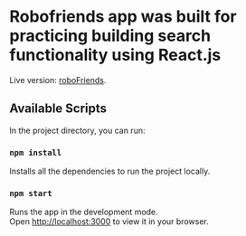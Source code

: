 # Robofriends app was built for practicing building search functionality using React.js

Live version: [roboFriends](https://signal-tenet.github.io/react-search-robofriends/).

## Available Scripts

In the project directory, you can run:

### `npm install`

Installs all the dependencies to run the project locally. 

### `npm start`

Runs the app in the development mode.\
Open [http://localhost:3000](http://localhost:3000) to view it in your browser.

